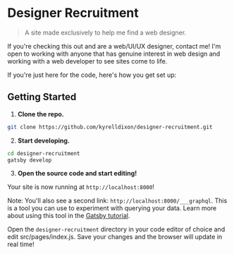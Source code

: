 # Designer Recruitment

> A site made exclusively to help me find a web designer.

If you're checking this out and are a web/UI/UX designer, contact me! I'm open to working with anyone that has genuine interest in web design and working with a web developer to see sites come to life.

If you're just here for the code, here's how you get set up:

## Getting Started

1. **Clone the repo.**

```bash
git clone https://github.com/kyrelldixon/designer-recruitment.git
```

2. **Start developing.**

```bash
cd designer-recruitment
gatsby develop
```

3. **Open the source code and start editing!**

Your site is now running at `http://localhost:8000`!

Note: You'll also see a second link: `http://localhost:8000/___graphql`. This is a tool you can use to experiment with querying your data. Learn more about using this tool in the [Gatsby tutorial](https://www.gatsbyjs.org/tutorial/).

Open the `designer-recruitment` directory in your code editor of choice and edit src/pages/index.js. Save your changes and the browser will update in real time!
